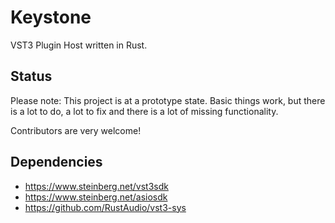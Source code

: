 # Keystone

VST3 Plugin Host written in Rust.

## Status

Please note: This project is at a prototype state. Basic things work,
but there is a lot to do, a lot to fix and there is a lot of missing
functionality.

Contributors are very welcome!

## Dependencies

- https://www.steinberg.net/vst3sdk
- https://www.steinberg.net/asiosdk
- https://github.com/RustAudio/vst3-sys
